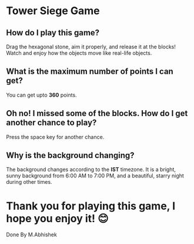 # Tower Siege Game
 
## How do I play this game?
Drag the hexagonal stone, aim it properly, and release it at the blocks! Watch and enjoy how the objects move like real-life objects.

## What is the maximum number of points I can get?
You can get upto __360__ points.

## Oh no! I missed some of the blocks. How do I get another chance to play?
Press the space key for another chance.

## Why is the background changing?
The background changes according to the **IST** timezone. It is a bright, sunny background from 6:00 AM to 7:00 PM, and a beautiful, starry night during other times.

# Thank you for playing this game, I hope you enjoy it! 😊

Done By M.Abhishek
